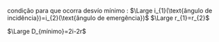 
condição para que ocorra desvío mínimo :
$\Large i_{1}(\text{ângulo de incidência})=i_{2}(\text{ângulo de emergência})$
$\Large r_{1}=r_{2}$


$\Large D_{mínimo}=2i-2r$